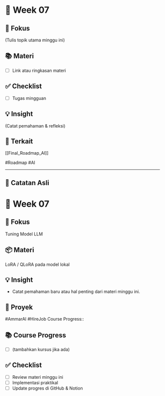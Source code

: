# 📅 Week 07
## 🎯 Fokus
(Tulis topik utama minggu ini)

## 📚 Materi
- [ ] Link atau ringkasan materi

## ✅ Checklist
- [ ] Tugas mingguan

## 💡 Insight
(Catat pemahaman & refleksi)

## 🔗 Terkait
[[Final_Roadmap_AI]]

#Roadmap #AI


---
## 📝 Catatan Asli
# 📅 Week 07
## 🎯 Fokus
Tuning Model LLM
## 📦 Materi
LoRA / QLoRA pada model lokal
## 💡 Insight
- Catat pemahaman baru atau hal penting dari materi minggu ini.
## 🔧 Proyek
#AmmarAI  #HireJob
Course Progress::
## 📚 Course Progress
- [ ] (tambahkan kursus jika ada)
## ✅ Checklist
- [ ] Review materi minggu ini
- [ ] Implementasi praktikal
- [ ] Update progres di GitHub & Notion